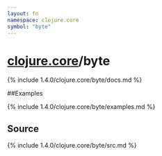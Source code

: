 ```yaml
---
layout: fn
namespace: clojure.core
symbol: "byte"
---
```


# [clojure.core](../)/byte

{% include 1.4.0/clojure.core/byte/docs.md %}

##Examples

{% include 1.4.0/clojure.core/byte/examples.md %}
## Source
{% include 1.4.0/clojure.core/byte/src.md %}

